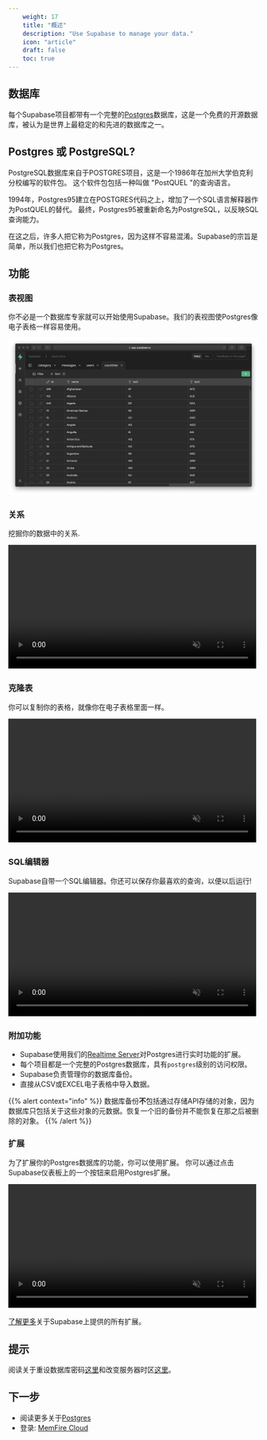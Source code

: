 ```yaml
---
    weight: 17
    title: "概述"
    description: "Use Supabase to manage your data."
    icon: "article"
    draft: false
    toc: true
---
```


## 数据库


每个Supabase项目都带有一个完整的[Postgres](https://www.postgresql.org/)数据库，这是一个免费的开源数据库，被认为是世界上最稳定的和先进的数据库之一。


## Postgres 或 PostgreSQL?

PostgreSQL数据库来自于POSTGRES项目，这是一个1986年在加州大学伯克利分校编写的软件包。
这个软件包包括一种叫做 "PostQUEL "的查询语言。

1994年，Postgres95建立在POSTGRES代码之上，增加了一个SQL语言解释器作为PostQUEL的替代。
最终，Postgres95被重新命名为PostgreSQL，以反映SQL查询能力。

在这之后，许多人把它称为Postgres，因为这样不容易混淆。Supabase的宗旨是简单，所以我们也把它称为Postgres。


## 功能

### 表视图

你不必是一个数据库专家就可以开始使用Supabase。我们的表视图使Postgres像电子表格一样容易使用。

<img src="../../img/table-view.png">

### 关系

挖掘你的数据中的关系.

<video width="99%" loop="" muted="" playsInline="" controls="true">
  <source src="../../videos/relational-drilldown-zoom.mp4" type="video/mp4" />
</video>

### 克隆表

你可以复制你的表格，就像你在电子表格里面一样。

<video width="99%" muted playsInline controls={true}>
  <source src="../../videos/duplicate-tables.mp4" type="video/mp4" muted playsInline />
</video>

### SQL编辑器

Supabase自带一个SQL编辑器。你还可以保存你最喜欢的查询，以便以后运行!

<video width="99%" muted playsInline controls={true}>
  <source src="../../videos/favorites.mp4" type="video/mp4" muted playsInline />
</video>

### 附加功能

- Supabase使用我们的[Realtime Server](https://github.com/supabase/realtime)对Postgres进行实时功能的扩展。
- 每个项目都是一个完整的Postgres数据库，具有`postgres`级别的访问权限。
- Supabase负责管理你的数据库备份。
- 直接从CSV或EXCEL电子表格中导入数据。

{{% alert context="info" %}}
数据库备份**不**包括通过存储API存储的对象，因为数据库只包括关于这些对象的元数据。恢复一个旧的备份并不能恢复在那之后被删除的对象。
{{% /alert %}}

### 扩展

为了扩展你的Postgres数据库的功能，你可以使用扩展。
你可以通过点击Supabase仪表板上的一个按钮来启用Postgres扩展。

<video width="99%" muted playsInline controls={true}>
  <source src="../../videos/toggle-extensions.mp4" type="video/mp4" muted playsInline />
</video>

[了解更多](/docs/app/database/extensions/extensions)关于Supabase上提供的所有扩展。

## 提示

阅读关于重设数据库密码[这里](/docs/app/database/managing-passwords)和改变服务器时区[这里](/docs/app/database/managing-timezones)。


## 下一步

- 阅读更多关于[Postgres](/docs/postgres/server/about)
- 登录: [MemFire Cloud](https://cloud.memfiredb.com/)


